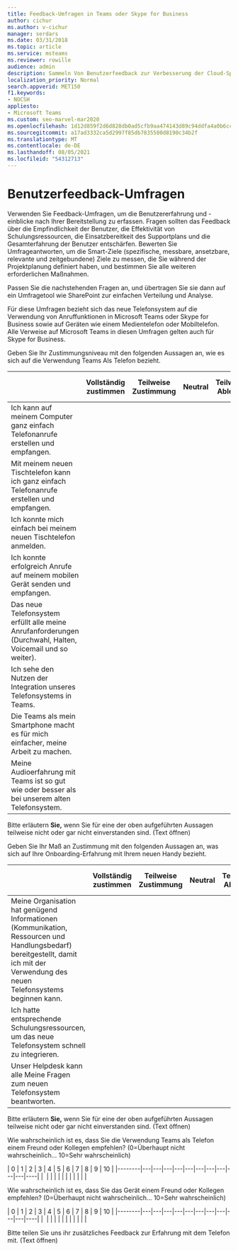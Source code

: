 ```yaml
---
title: Feedback-Umfragen in Teams oder Skype for Business
author: cichur
ms.author: v-cichur
manager: serdars
ms.date: 03/31/2018
ms.topic: article
ms.service: msteams
ms.reviewer: rowille
audience: admin
description: Sammeln Von Benutzerfeedback zur Verbesserung der Cloud-Sprachimplementierung in Microsoft Teams oder Skype for Business.
localization_priority: Normal
search.appverid: MET150
f1.keywords:
- NOCSH
appliesto:
- Microsoft Teams
ms.custom: seo-marvel-mar2020
ms.openlocfilehash: 1d12d859f2d6d828db0ad5cfb9aa474143d89c94ddfa4a0b6ccc0d9233fb256c
ms.sourcegitcommit: a17ad3332ca5d2997f85db7835500d8190c34b2f
ms.translationtype: MT
ms.contentlocale: de-DE
ms.lasthandoff: 08/05/2021
ms.locfileid: "54312713"
---
```

# <a name="user-feedback-surveys"></a>Benutzerfeedback-Umfragen 

Verwenden Sie Feedback-Umfragen, um die Benutzererfahrung und -einblicke nach Ihrer Bereitstellung zu erfassen. Fragen sollten das Feedback über die Empfindlichkeit der Benutzer, die Effektivität von Schulungsressourcen, die Einsatzbereitkeit des Supportplans und die Gesamterfahrung der Benutzer entschärfen. Bewerten Sie Umfrageantworten, um die Smart-Ziele (spezifische, messbare, ansetzbare, relevante und zeitgebundene) Ziele zu messen, die Sie während der Projektplanung definiert haben, und bestimmen Sie alle weiteren erforderlichen Maßnahmen.

Passen Sie die nachstehenden Fragen an, und übertragen Sie sie dann auf ein Umfragetool wie SharePoint zur einfachen Verteilung und Analyse.

Für diese Umfragen  bezieht sich das neue Telefonsystem auf die Verwendung von Anruffunktionen in Microsoft Teams oder Skype for Business sowie auf Geräten wie einem Medientelefon oder Mobiltelefon. Alle Verweise auf Microsoft Teams in diesen Umfragen gelten auch für Skype for Business.

Geben Sie Ihr Zustimmungsniveau mit den folgenden Aussagen an, wie es sich auf die Verwendung Teams Als Telefon bezieht. 

|     &nbsp;                              | Vollständig zustimmen | Teilweise Zustimmung | Neutral | Teilweises Ablehnen | Keine vollständigen Meinung | N/A oder nicht verwendet |
|--------------------------------------------------------------------------------------------------------------------------|----------------------|--------------------|-------------|-----------------------|-------------------------|------------------------|
| Ich kann auf meinem Computer ganz einfach Telefonanrufe erstellen und empfangen.                                                             |                      |                    |             |                       |                         |                        |
| Mit meinem neuen Tischtelefon kann ich ganz einfach Telefonanrufe erstellen und empfangen.                                              |                      |                    |             |                       |                         |                        |
| Ich konnte mich einfach bei meinem neuen Tischtelefon anmelden.                                                                              |                      |                    |             |                       |                         |                        |
| Ich konnte erfolgreich Anrufe auf meinem mobilen Gerät senden und empfangen.                                                   |                      |                    |             |                       |                         |                        |
| Das neue Telefonsystem erfüllt alle meine Anrufanforderungen (Durchwahl, Halten, Voicemail und so weiter).                                      |                      |                    |             |                       |                         |                        |
| Ich sehe den Nutzen der Integration unseres Telefonsystems in Teams.                                                 |                      |                    |             |                       |                         |                        |
| Die Teams als mein Smartphone macht es für mich einfacher, meine Arbeit zu machen.                                          |                      |                    |             |                       |                         |                        |
| Meine Audioerfahrung mit Teams ist so gut wie oder besser als bei unserem alten Telefonsystem.                   |                      |                    |             |                       |                         |                        |

Bitte erläutern **Sie,**  wenn Sie für eine der oben aufgeführten Aussagen teilweise nicht oder gar nicht einverstanden sind. (Text öffnen)

Geben Sie Ihr Maß an Zustimmung mit den folgenden Aussagen an, was sich auf Ihre Onboarding-Erfahrung mit Ihrem neuen Handy bezieht.  

|          &nbsp;                  | Vollständig zustimmen | Teilweise Zustimmung | Neutral | Teilweises Ablehnen | Keine vollständigen Meinung | N/A oder nicht verwendet |
|----|----------------------|--------------------|-------------|-----------------------|-------------------------|------------------------|
| Meine Organisation hat genügend Informationen (Kommunikation, Ressourcen und Handlungsbedarf) bereitgestellt, damit ich mit der Verwendung des neuen Telefonsystems beginnen kann. |                      |                    |             |                       |                         |                        |
| Ich hatte entsprechende Schulungsressourcen, um das neue Telefonsystem schnell zu integrieren.                                                          |                      |                    |             |                       |                         |                        |
| Unser Helpdesk kann alle Meine Fragen zum neuen Telefonsystem beantworten.                                                           |                      |                    |             |                       |                         |                        |

Bitte erläutern **Sie,**  wenn Sie für eine der oben aufgeführten Aussagen teilweise nicht oder gar nicht einverstanden sind. (Text öffnen)

Wie wahrscheinlich ist es, dass Sie die Verwendung Teams als Telefon einem Freund oder Kollegen empfehlen? (0=Überhaupt nicht wahrscheinlich... 10=Sehr wahrscheinlich)

| 0      | 1 | 2 | 3 | 4 | 5 | 6 | 7 | 8 | 9 | 10 |
|--------|---|---|---|---|---|---|---|---|---|---|----|
|&nbsp; |&nbsp;|&nbsp;|&nbsp;|&nbsp;|&nbsp;|&nbsp;|&nbsp;|&nbsp;|&nbsp;|&nbsp;|

Wie wahrscheinlich ist es, dass Sie das Gerät einem Freund oder Kollegen empfehlen? (0=Überhaupt nicht wahrscheinlich... 10=Sehr wahrscheinlich)  

| 0      | 1 | 2 | 3 | 4 | 5 | 6 | 7 | 8 | 9 | 10 |
|--------|---|---|---|---|---|---|---|---|---|---|----|
|&nbsp; |&nbsp;|&nbsp;|&nbsp;|&nbsp;|&nbsp;|&nbsp;|&nbsp;|&nbsp;|&nbsp;|&nbsp;|


Bitte teilen Sie uns ihr zusätzliches Feedback zur Erfahrung mit dem Telefon mit. (Text öffnen)
